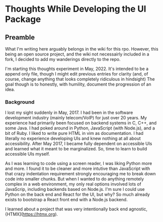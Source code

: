 # Thoughts While Developing the UI Package

## Preamble

What I'm writing here arguably belongs in the wiki for this rpo.
However, this being an open source project, and the wiki not necessairly included in a fork, I decided to add my wanderings directly to the repo.

I'm starting this thoughts experiment in May, 2022.
It's intended to be a append only file, though I might edit previous entries for clarity (and, of course, change anything that looks completely ridiculous in hindsight)
The goal though is to honestly, with humility, document the progression of an idea.

### Background

I lost my sight suddenly in May, 2017.
I had been in the software development industry (mainly telecom/VoIP) for just over 20 years.
My experience had primarily been focused on backend systems in C, C++, and some Java.
I had poked around in Python, JavaScript (with Node.js), and a bit of Ruby.
I liked to write pure HTML in vim as documentation.
I had literally no experience developing UIs and knew nothing at all about accessibility.
After May 2017, I became fully dependent on accessible UIs and learned what it meant to be marginalized.
So, time to learn to build accessible UIs myself.

As I was learning to code using a screen reader, I was liking Python more and more.
I found it to be cleaner and more intutive than JavaScript with that crazy indentation requirement strongly encouraging me to break down code into smaller chunks.
But when I wanted to do anything remotely complex in a web environment, my only real options involved lots of JavaScrip, including backends based on Node.js.
I'm sure I could use Python on the back end and React for the UI, but why?  So much already exists to bootstrap a React front end with a Node.js backend. 

I learned about a project that was very intentionally back end agnostic,
{HTMX](https://htmx.org).